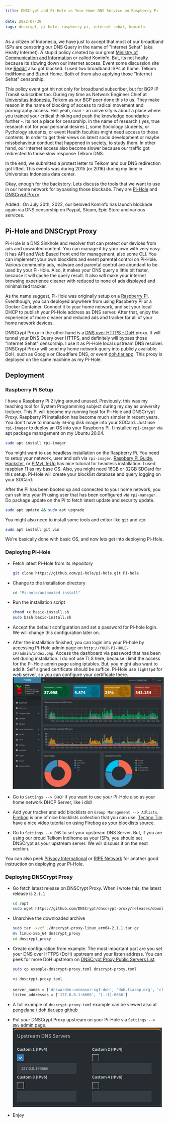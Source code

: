 ```yaml
---
title: DNSCrypt and Pi-Hole as Your Home DNS Service on Raspberry Pi 

date: 2022-07-30
tags: dnscrypt, pi-hole, raspberry pi, internet sehat, kominfo
---
```



As a citizen of Indonesia, we have just to accept that most of our broadband ISPs are censoring our DNS Query in the name of "Internet Sehat" (aka Healty Internet). 
A stupid policy created by our great [Ministry of Communication and Information](https://www.kominfo.go.id/) or called Kominfo. 
But, its not healty because its slowing down our internet access. Event some discussion site like [Reddit](https://reddit.com) also got blocked. I used two broadband ISPs at home. Telkom IndiHome and Biznet Home. Both of them also applying those "Internet Sehat" censorship.

This policy event got hit not only for broadband subscriber, but for BGP IP Transit subscriber too. During my time as Network Engineer Chief at [Universitas Indonesia](www.ui.ac.id),
Telkom as our BGP peer done this to us. They make reason in the name of blocking of access to radical movement and pornography access. Hell yeah, man - an university is about a place where you trained
your critical thinking and push the knowledge boundaries further -. Its not a place for censorship. In the name of research ( yes, true research not for your personal desires ), some Sociology students, or 
Pychology students, or event Health faculties might need access to those contents. In order to get their views on latest socio development or maybe missbehaviour conduct that happened in society, to study them. In other hand, our internet access also become slower because our traffic got redirected to those slow response Telkom DNS. 

In the end, we submitted a protest letter to Telkom and our DNS redirection got lifted. This events was during 2015 (or 2016) during my time in Universitas Indonesia data center.


Okay, enough for the backstory. Lets discuss the tools that we want to use in our home network for bypassing those blockade. They are [Pi-Hole](https://pi-hole.net/) and [DNSCrypt Proxy](https://github.com/DNSCrypt/dnscrypt-proxy)

Added :
On July 30th, 2022, our beloved Kominfo has launch blockade again via DNS censorship on Paypal, Steam, Epic Store and various services. 

## Pi-Hole and DNSCrypt Proxy

Pi-Hole is a DNS Sinkhole and resolver that can protect our devices from ads and unwanted content. You can manage it by your own with very easy. It has API and Web Based front end for management, also some CLI. You can implement your own blocklists and event parental control on Pi-Hole. Various community ads, malware and parental control are abundant to be used by your Pi-Hole. Also, it makes your DNS query a little bit faster, because it will cache the query result. It also will make your internet browsing experience cleaner with reduced to none of ads displayed and minimalized tracker.

As the name suggest, Pi-Hole was originally setup on a [Raspberry Pi](https://jacobsalmela.com/2015/06/16/block-millions-ads-network-wide-with-a-raspberry-pi-hole-2-0/). Eventhough, you can deployed anywhere from using Raspberry Pi or a Docker Container. Connect it to your home network, and set your local DHCP to publish your Pi-Hole address as DNS server. After that, enjoy the experience of more cleaner and reduced ads and tracker for all of your home network devices.

DNSCrypt Proxy in the other hand is a [DNS over HTTPS - DoH](https://www.rfc-editor.org/rfc/rfc8484.txt) proxy. It will tunnel your DNS Query over HTTPS, and definitely will bypass those "Internet Sehat" censorship. I use it as Pi-Hole local upstream DNS resolver. DNSCrypt Proxy will send my home network query into publicly available DoH, such as Google or Cloudflare DNS, or event [doh.tiar.app](https://doh.tiar.app/). This proxy is deployed on the same machine as my Pi-Hole.


## Deployment
### Raspberry Pi Setup

I have a Raspberry Pi 2 lying around unused. Previously, this was my teaching tool for System Programming subject during my day as university lecturer. This Pi will become my running host for Pi-Hole and DNSCrrypt Proxy.
Raspberry Pi installation has become much simpler in recent years. You don't have to manualy `dd`-ing disk image into your SDCard. Just use `rpi-imager` to deploy an OS into your Raspberry Pi.
I installed `rpi-imager` via apt package management on my Ubuntu 20.04.
```bash
sudo apt install rpi-imager
```
You might want to use headless installation on the Raspberry Pi. You need to setup your network, user and ssh via `rpi-imager`. [Raspbery Pi Guide](https://raspberrypi-guide.github.io/getting-started/raspberry-pi-headless-setup), [Hackster](https://www.hackster.io/435738/how-to-setup-your-raspberry-pi-headless-8a905f), or [PiMyLifeUp](https://pimylifeup.com/headless-raspberry-pi-setup/) has nice tutorial for headless installation. I used raspbian 11 as my base OS. Also, you might need 16GB or 32GB SDCard for this setup. Pi-Hole will create your blocklist database and query logging on your SDCard.

After the Pi has been booted up and connected to your home network, you can ssh into your Pi using user that has been configured via `rpi-manager`. Do package update on the Pi to fetch latest update and security update.
```bash
sudo apt update && sudo apt upgrade
```
You might also need to install some tools and editor like `git` and `vim`
```bash
sudo apt install git vin
```
We're basically done with basic OS, and now lets get into deploying Pi-Hole.

### Deploying Pi-Hole

- Fetch latest Pi-Hole from its repository
  ```bash
  git clone https://github.com/pi-hole/pi-hole.git Pi-hole  
  ```

- Change to the installation directory
  ```bash
  cd "Pi-hole/automated install"
  ```

- Run the installation script
  ```bash
  chmod +x basic-install.sh
  sudo bash basic-install.sh
  ```
- Accept the default configuration and set a password for Pi-hole login. We will change this configuration later on.

- After the installation finished, you can login into your Pi-hole by accessing Pi-Hole admin page on `http://YOUR-PI-HOLE-IP/admin/index.php`. 
  Access the dashboard via password that has been set during installation. 
  I do not use TLS here, because i limit the access for the Pi-Hole admin page using iptables. But, you might also want to add it.
  Self signed certificate should be suffice. Pi-Hole use `lighttpd` for web server, so you can configure your certificate there.
  ![Pi-Hole Dashboard](/media/pihole1.png)

- Go to `Settings --> DHCP` if you want to use your Pi-Hole also as your home network DHCP Server, like i did/

- Add your tracker and add blocklists on `Group Management --> Adlists`. 
  [Firebog](https://firebog.net/) is one of nice blocklists collection that you can use. 
  [Techno Tim](https://www.youtube.com/watch?v=0wpn3rXTe0g&ab_channel=TechnoTim) have a nice video tutorial on using Firebog as your blocklists source.

- Go to `Settings --> DNS` to set your upstream DNS Server. 
  But, if you are using our proud Telkom Indihome as your ISPs, you should set DNSCrypt as your upstream server. 
  We will discuss it on the next section.

You can also peek [Privacy International](https://privacyinternational.org/guide-step/4341/raspberry-pi-setup-and-run-pi-hole) or [RIPE Network](https://labs.ripe.net/author/johannes_weber/pi-hole-installation-guide/) for another good instruction on deploying your Pi-Hole.

### Deploying DNSCrypt Proxy

- Go fetch latest release on DNSCrypt Proxy. When i wrote this, the latest release is `2.1.1`
  ```bash
  cd /opt 
  sudo wget https://github.com/DNSCrypt/dnscrypt-proxy/releases/download/2.1.1/dnscrypt-proxy-linux_x86_64-2.1.1.tar.gz
  ```

- Unarchive the downloaded archive
  ```bash
  sudo tar -xvzf ./dnscrypt-proxy-linux_arm64-2.1.1.tar.gz
  mv linux-x86_64 dnscrypt_proxy
  cd dnscrypt_proxy
  ```

- Create configuration from example. The most important part are you set your DNS over HTTPS (DoH) upstream and your listen address. You can peek for more DoH upstream 
  on [DNSCrypt Proxy Public Servers List](https://github.com/dnscrypt/dnscrypt-resolvers)
  ```bash
  sudo cp example-dnscrypt-proxy.toml dnscrypt-proxy.toml
  ```
  ```bash
  vi dnscrypt-proxy.toml
  
  server_names = ['dnswarden-uncensor-sg1-doh', 'doh.tiarap.org', 'cloudflare', 'google']
  listen_addresses = ['127.0.0.1:6666', '[::1]:6666']
  
  ```

- A full example of `dnscrypt-proxy.toml` example can be viewed also at [pengelana / doh.tiar.app github](https://github.com/pengelana/blocklist/blob/master/dnscrypt-proxy/v2/dnscrypt-proxy.toml)

- Put your DNSCrypt Proxy upstream on your Pi-Hole via `Settings --> DNS` admin page.
  ![Pi-Hole DNS Upstream](/media/pihole2.png)

- Enjoy
